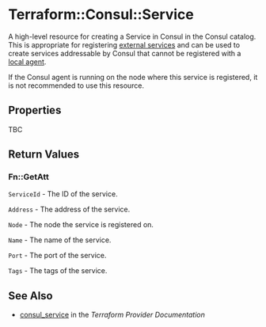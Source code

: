 # Terraform::Consul::Service

A high-level resource for creating a Service in Consul in the Consul catalog. This
is appropriate for registering [external services](https://www.consul.io/docs/guides/external.html) and
can be used to create services addressable by Consul that cannot be registered
with a [local agent](https://www.consul.io/docs/agent/basics.html).

If the Consul agent is running on the node where this service is registered, it is
not recommended to use this resource.

## Properties

TBC

## Return Values

### Fn::GetAtt

`ServiceId` - The ID of the service.

`Address` - The address of the service.

`Node` - The node the service is registered on.

`Name` - The name of the service.

`Port` - The port of the service.

`Tags` - The tags of the service.

## See Also

* [consul_service](https://www.terraform.io/docs/providers/consul/r/service.html) in the _Terraform Provider Documentation_